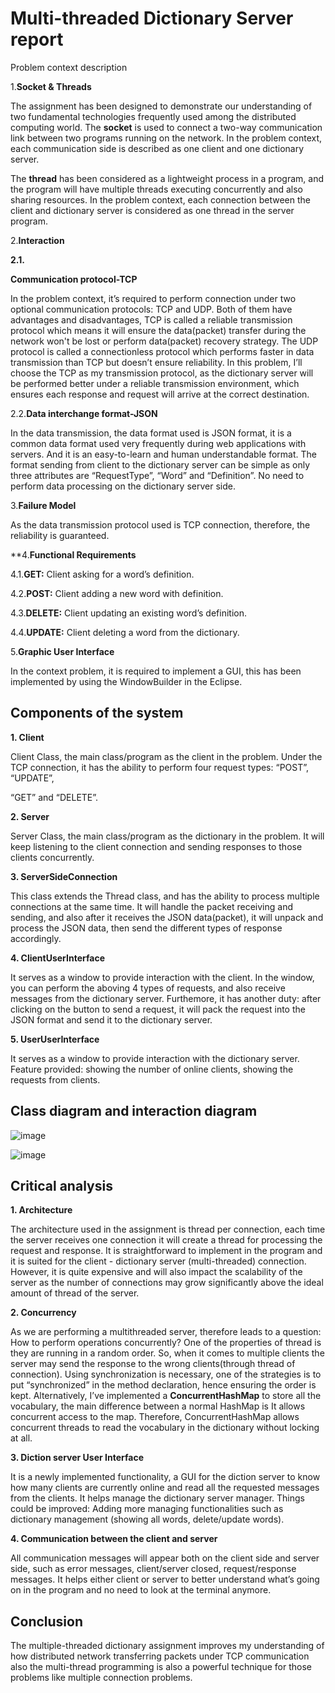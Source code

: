 # Multi-threaded Dictionary Server report

Problem context description

1.**Socket & Threads**

The assignment has been designed to demonstrate our understanding of two fundamental technologies frequently used among the distributed computing world. The **socket** is used to connect a two-way communication link between two programs running on the network. In the problem context, each communication side is described as one client and one dictionary server.

The **thread** has been considered as a lightweight process in a program, and the program will have multiple threads executing concurrently and also sharing resources. In the problem context, each connection between the client and dictionary server is considered as one thread in the server program.

2.**Interaction**

**2.1.**

**Communication protocol-TCP**

In the problem context, it’s required to perform connection under two optional communication protocols: TCP and UDP. Both of them have advantages and disadvantages, TCP is called a reliable transmission protocol which means it will ensure the data(packet) transfer during the network won't be lost or perform data(packet) recovery strategy. The UDP protocol is called a connectionless protocol which performs faster in data transmission than TCP but doesn’t ensure reliability. In this problem, I’ll choose the TCP as my transmission protocol, as the dictionary server will be performed better under a reliable transmission environment, which ensures each response and request will arrive at the correct destination.

2.2.**Data interchange format-JSON**

In the data transmission, the data format used is JSON format, it is a common data format used very frequently during web applications with servers. And it is an easy-to-learn and human understandable format. The format sending from client to the dictionary server can be simple as only three attributes are “RequestType”, “Word” and “Definition”. No need to perform data processing on the dictionary server side.

3.**Failure Model**

As the data transmission protocol used is TCP connection, therefore, the reliability is guaranteed.

**4.**Functional Requirements**

4.1.**GET:** Client asking for a word’s definition.

4.2.**POST:** Client adding a new word with definition.

4.3.**DELETE:** Client updating an existing word’s definition.

4.4.**UPDATE:** Client deleting a word from the dictionary.


5.**Graphic User Interface**

In the context problem, it is required to implement a GUI, this has been implemented by using the WindowBuilder in the Eclipse.

## Components of the system

**1. Client**

Client Class, the main class/program as the client in the problem. Under the TCP connection, it has the ability to perform four request types: “POST”, “UPDATE”,

“GET” and “DELETE”.

**2. Server**

Server Class, the main class/program as the dictionary in the problem. It will keep listening to the client connection and sending responses to those clients concurrently.

**3. ServerSideConnection**

This class extends the Thread class, and has the ability to process multiple connections at the same time. It will handle the packet receiving and sending, and also after it receives the JSON data(packet), it will unpack and process the JSON data, then send the different types of response accordingly.

**4. ClientUserInterface**

It serves as a window to provide interaction with the client. In the window, you can perform the aboving 4 types of requests, and also receive messages from the dictionary server. Furthemore, it has another duty: after clicking on the button to send a request, it will pack the request into the JSON format and send it to the dictionary server.

**5. UserUserInterface**

It serves as a window to provide interaction with the dictionary server. Feature provided: showing the number of online clients, showing the requests from clients.

## Class diagram and interaction diagram


![image](https://user-images.githubusercontent.com/69286762/227926786-fba3daca-5b5c-4782-9323-6ddd90cc5287.png)

![image](https://user-images.githubusercontent.com/69286762/227926823-a7c967b9-ff42-4157-90c4-6a0e28f54b15.png)


## Critical analysis

**1. Architecture**

The architecture used in the assignment is thread per connection, each time the server receives one connection it will create a thread for processing the request and response. It is straightforward to implement in the program and it is suited for the client - dictionary server (multi-threaded) connection. However, it is quite expensive and will also impact the scalability of the server as the number of connections may grow significantly above the ideal amount of thread of the server.


**2. Concurrency**

As we are performing a multithreaded server, therefore leads to a question: How to perform operations concurrently? One of the properties of thread is they are running in a random order. So, when it comes to multiple clients the server may send the response to the wrong clients(through thread of connection). Using synchronization is necessary, one of the strategies is to put “synchronized” in the method declaration, hence ensuring the order is kept. Alternatively, I’ve implemented a **ConcurrentHashMap** to store all the vocabulary, the main difference between a normal HashMap is It allows concurrent access to the map. Therefore, ConcurrentHashMap allows concurrent threads to read the vocabulary in the dictionary without locking at all.

**3. Diction server User Interface**

It is a newly implemented functionality, a GUI for the diction server to know how many clients are currently online and read all the requested messages from the clients. It helps manage the dictionary server manager. Things could be improved: Adding more managing functionalities such as dictionary management (showing all words, delete/update words).

**4. Communication between the client and server**

All communication messages will appear both on the client side and server side, such as error messages, client/server closed, request/response messages. It helps either client or server to better understand what’s going on in the program and no need to look at the terminal anymore.

## Conclusion

The multiple-threaded dictionary assignment improves my understanding of how distributed network transferring packets under TCP communication also the multi-thread programming is also a powerful technique for those problems like multiple connection problems.

